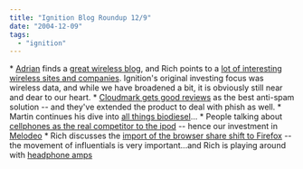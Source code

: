 ```yaml
---
title: "Ignition Blog Roundup 12/9"
date: "2004-12-09"
tags: 
  - "ignition"
---
```


\* [Adrian](http://www.geekfishing.net/2004/12/07/great_wireless_data_site.html) finds a [great wireless blog](http://www.mogalime.com/), and Rich points to a [lot of interesting wireless sites and companies](http://www.tongfamily.com/family/geek/2004/12/09/wireless_interesting_stuff.html). Ignition's original investing focus was wireless data, and while we have broadened a bit, it is obviously still near and dear to our heart. \* [Cloudmark gets good reviews](http://channels.lockergnome.com/windows/archives/20041206_cloudmark_still_one_of_the_best_antispam_products_for_windows_users.phtml) as the best anti-spam solution -- and they've extended the product to deal with phish as well. \* Martin continues his dive into [all things biodiesel](http://www.martinandalex.com/blog/archives/2004/12/pennsylvania_pr.html)... \* People talking about [cellphones as the real competitor to the ipod](http://www.engadget.com/entry/1234000180022895/) -- hence our investment in [Melodeo](http://www.melodeo.com/) \* Rich discusses the [import of the browser share shift to Firefox](http://marketingplaybook.com/2004/12/04/internet_explorer_share_drop.html) -- the movement of influentials is very important...and Rich is playing around with [headphone amps](http://www.tongfamily.com/guide/gadgets/2004/12/03/total_bithead.html)
